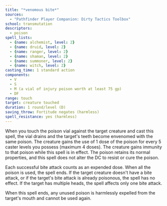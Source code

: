 ```yaml
---
title: "*venomous bite*"
sources:
  - "Pathfinder Player Companion: Dirty Tactics Toolbox"
school: transmutation
descriptors:
  - poison
spell_lists:
  - {name: alchemist, level: 2}
  - {name: druid, level: 2}
  - {name: ranger, level: 2}
  - {name: shaman, level: 2}
  - {name: summoner, level: 2}
  - {name: witch, level: 2}
casting_time: 1 standard action
components:
  - V
  - S
  - M (a vial of injury poison worth at least 75 gp)
  - DF
range: touch
target: creature touched
duration: 1 round/level (D)
saving_throw: Fortitude negates (harmless)
spell_resistance: yes (harmless)
---
```


When you touch the poison vial against the target creature and cast this spell, the vial drains and the target's teeth become envenomed with the same poison. The creature gains the use of 1 dose of the poison for every 5 caster levels you possess (maximum 4 doses). The creature gains immunity to that poison while this spell is in effect. The poison retains its normal properties, and this spell does not alter the DC to resist or cure the poison.

Each successful bite attack counts as an expended dose. When all the poison is used, the spell ends. If the target creature doesn't have a bite attack, or if the target's bite attack is already poisonous, the spell has no effect. If the target has multiple heads, the spell affects only one bite attack.

When this spell ends, any unused poison is harmlessly expelled from the target's mouth and cannot be used again.

